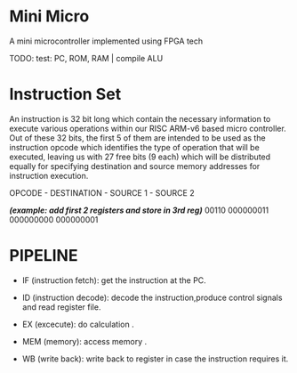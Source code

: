 # Mini Micro

A mini microcontroller implemented using FPGA tech

TODO: test: PC, ROM, RAM | compile ALU


# Instruction Set

An instruction is 32 bit long which contain the necessary information to execute various operations within our RISC ARM-v6 based micro controller. Out of these 32 bits, the first 5 of them are intended to be used as the instruction opcode which identifies the type of operation that will be executed, leaving us with 27 free bits (9 each) which will be distributed equally for specifying destination and source memory addresses for instruction execution.

OPCODE  -  DESTINATION  -  SOURCE 1  -  SOURCE 2

***(example: add first 2 registers and store in 3rd reg)***
00110      000000011       000000000     000000001


# PIPELINE

 - IF (instruction fetch): get the instruction at the PC. 

 - ID (instruction decode): decode the instruction,produce control signals and read register file.

 -  EX (excecute): do calculation .

-  MEM (memory): access memory .

-  WB (write back): write back to register in case the instruction requires it.